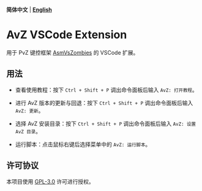 <!--
 * @Coding: utf-8
 * @Author: vector-wlc
 * @Date: 2021-08-16 10:34:16
 * @Description: 
-->
**简体中文** | **[English](./README.en.md)**

# AvZ VSCode Extension

用于 PvZ 键控框架 [AsmVsZombies](https://gitee.com/vector-wlc/AsmVsZombies) 的 VSCode 扩展。

## 用法

* 查看使用教程：按下 `Ctrl + Shift + P` 调出命令面板后输入 `AvZ: 打开教程`。

* 进行 AvZ 版本的更新与回退：按下 `Ctrl + Shift + P` 调出命令面板后输入 `AvZ: 更新`。

* 选择 AvZ 安装目录：按下 `Ctrl + Shift + P` 调出命令面板后输入 `AvZ: 设置 AvZ 目录`。

* 运行脚本：点击鼠标右键后选择菜单中的 `AvZ: 运行脚本`。

## 许可协议

本项目使用 [GPL-3.0](https://www.gnu.org/licenses/gpl-3.0.html) 许可进行授权。
